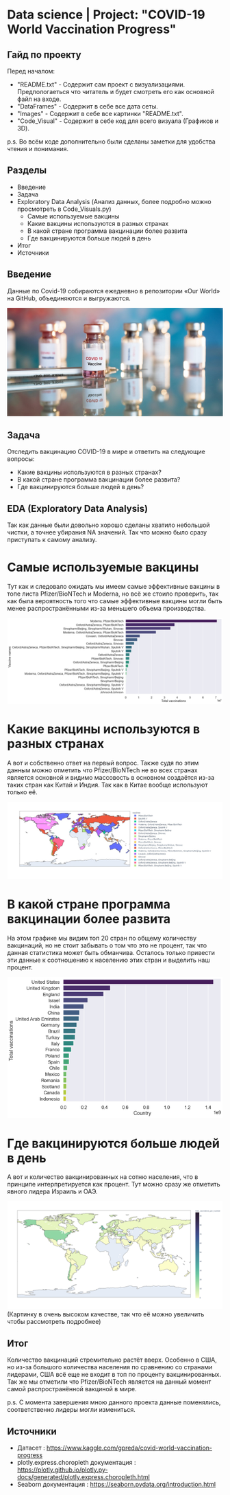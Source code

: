 # Data science | Project: "COVID-19 World Vaccination Progress"

## Гайд по проекту

Перед началом:
- "README.txt" - Содержит сам проект с визуализациями. Предпологаеться что читатель и будет смотреть его как основной файл на входе.
- "DataFrames" - Содержит в себе все дата сеты.
- "Images" - Содержит в себе все картинки "README.txt".
- "Code_Visual" - Содержит в себе код для всего визуала (Графиков и 3D).

p.s. Во всём коде дополнительно были сделаны заметки для удобства чтения и понимания.

## Разделы

- Введение
- Задача
- Exploratory Data Analysis (Анализ данных, более подробно можно просмотреть в Code_Visuals.py)
  - Самые используемые вакцины
  - Какие вакцины используются в разных странах
  - В какой стране программа вакцинации более развита
  - Где вакцинируются больше людей в день
- Итог
- Источники

## Введение

Данные по Covid-19 собираются ежедневно в репозитории «Our World» на GitHub, объединяются и выгружаются.

![alt text](https://github.com/Aettio/DS_Project_Covid_19_Vaccination/blob/main/Images/Vaccine.jpg)

## Задача

Отследить вакцинацию COVID-19 в мире и ответить на следующие вопросы:

- Какие вакцины используются в разных странах?
- В какой стране программа вакцинации более развита?
- Где вакцинируются больше людей в день?

## EDA (Exploratory Data Analysis)

Так как данные были довольно хорошо сделаны хватило небольшой чистки, а точнее убирания NA значений. Так что можно было сразу приступать к самому анализу.

# Самые используемые вакцины

Тут как и следовало ожидать мы имеем самые эффективные вакцины в топе листа Pfizer/BioNTech и Moderna, но всё же стоило проверить, так как была вероятность того что самые эффективные вакцины могли быть менее распространёнными из-за меньшего объема производства.

![alt text](https://github.com/Aettio/DS_Project_Covid_19_Vaccination/blob/main/Images/Top_vaccines.png)

# Какие вакцины используются в разных странах

А вот и собственно ответ на первый вопрос. Также судя по этим данным можно отметить что Pfizer/BioNTech не во всех странах является основной и видимо массовость в основном создаётся из-за таких стран как Китай и Индия. Так как в Китае вообще используют только её.

![alt text](https://github.com/Aettio/DS_Project_Covid_19_Vaccination/blob/main/Images/Vaccines_by_country.jpeg)

# В какой стране программа вакцинации более развита

На этом графике мы видим топ 20 стран по общему количеству вакцинаций, но не стоит забывать о том что это не процент, так что данная статистика может быть обманчива. Осталось только привести эти данные к соотношению к населению этих стран и выделить наш процент.

![alt text](https://github.com/Aettio/DS_Project_Covid_19_Vaccination/blob/main/Images/Vaccinations_by_country.png)

# Где вакцинируются больше людей в день

А вот и количество вакцинированных на сотню населения, что в принципе интерпретируется как процент. Тут можно сразу же отметить явного лидера Израиль и ОАЭ.

![alt text](https://github.com/Aettio/DS_Project_Covid_19_Vaccination/blob/main/Images/Total_vaccinations_per_hundred.jpeg)
(Картинку в очень высоком качестве, так что её можно увеличить чтобы рассмотреть подробнее)

## Итог

Количество вакцинаций стремительно растёт вверх. Особенно в США, но из-за большого количества населения по сравнению со странами лидерами, США всё еще не входит в топ по проценту вакцинированных. Так же мы отметили что Pfizer/BioNTech является на данный момент самой распространённой вакциной в мире.

p.s. С момента завершения мною данного проекта данные поменялись, соответственно лидеры могли измениться.

## Источники

- Датасет : https://www.kaggle.com/gpreda/covid-world-vaccination-progress
- plotly.express.choropleth документация : https://plotly.github.io/plotly.py-docs/generated/plotly.express.choropleth.html
- Seaborn документация : https://seaborn.pydata.org/introduction.html
